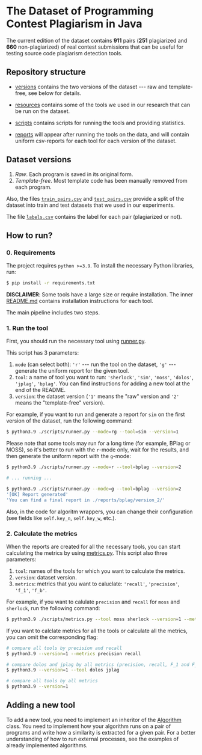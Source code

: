 # The Dataset of Programming Contest Plagiarism in Java


The current edition of the dataset contains **911** pairs (**251** plagiarized and **660** non-plagiarized) of real contest submissions that can be useful for testing source code plagiarism detection tools. 


## Repository structure

* [versions](./versions) contains the two versions of the dataset --- raw and template-free, see below for details.

* [resources](./resources) contains some of the tools we used in our research that can be run on the dataset.

* [scripts](./scripts) contains scripts for running the tools and providing statistics.

* [reports](./reports) will appear after running the tools on the data, and will contain uniform csv-reports for each tool for each version of the dataset.


## Dataset versions

1. _Raw_. Each program is saved in its original form.
2. _Template-free_. Most template code has been manually removed from each program.

Also, the files [`train_pairs.csv`](./versions/train_pairs.csv) and [`test_pairs.csv`](./versions/test_pairs.csv) provide a split of the dataset into train and test datasets that we used in our experiments.

The file [`labels.csv`](./versions/labels.csv) contains the label for each pair (plagiarized or not).

## How to run?

### 0. Requirements

The project requires `python >=3.9`. To install the necessary Python libraries, run:

```bash
$ pip install -r requirements.txt
```

__DISCLAIMER__: Some tools have a large size or require installation. The inner [README.md](./resources/README.md) contains installation instructions for each tool.

The main pipeline includes two steps.

### 1. Run the tool

First, you should run the necessary tool using [runner.py](./scripts/runner.py).

This script has 3 parameters:
1. `mode` (can select both): `'r'` --- run the tool on the dataset, `'g'` --- generate the uniform report for the given tool.
2. `tool`: a name of tool you want to run: `'sherlock'`, `'sim'`, `'moss'`, `'dolos'`, `'jplag'`, `'bplag'`. You can find instructions for adding a new tool at the end of the README.
3. `version`: the dataset version (`'1'` means the "raw" version and `'2'` means the "template-free" version).

For example, if you want to run and generate a report for `sim` on the first version of the dataset, run the following command:

```bash
$ python3.9 ./scripts/runner.py --mode=rg --tool=sim --version=1
```

Please note that some tools may run for a long time (for example, BPlag or MOSS), so it's better to run with the `r`-mode only, wait for the results, and then generate the uniform report with the `g`-mode:

```bash
$ python3.9 ./scripts/runner.py --mode=r --tool=bplag --version=2

# ... running ...

$ python3.9 ./scripts/runner.py --mode=g --tool=bplag --version=2
'[OK] Report generated'
'You can find a final report in ./reports/bplag/version_2/'
```

Also, in the code for algoritm wrappers, you can change their configuration (see fields like `self.key_n`, `self.key_w`, etc.).

### 2. Calculate the metrics

When the reports are created for all the necessary tools, you can start calculating the metrics by using [metrics.py](./scripts/metrics.py). This script also three parameters:

1. `tool`: names of the tools for which you want to calculate the metrics.
2. `version`: dataset version.
3. `metrics`: metrics that you want to caluclate: `'recall'`, `'precision'`, `'f_1'`, `'f_b'`.

For example, if you want to calulate `precision` and `recall` for `moss` and `sherlock`, run the following command:

```bash
$ python3.9 ./scripts/metrics.py --tool moss sherlock --version=1 --metrics precision recall
```

If you want to calclate metrics for all the tools or calculate all the metrics, you can omit the corresponding flag:

```bash
# compare all tools by precision and recall
$ python3.9 --version=1 --metrics precision recall

# compare dolos and jplag by all metrics (precision, recall, F_1 and F_beta)
$ python3.9 --version=1 --tool dolos jplag

# compare all tools by all metrics
$ python3.9 --version=1
```

## Adding a new tool

To add a new tool, you need to implement an inheritor of the [Algorithm](./scripts/algorithm.py) class. You need to implement how your algorithm runs on a pair of programs and write how a similarity is extracted for a given pair. For a better understanding of how to run external processes, see the examples of already implemented algorithms.
